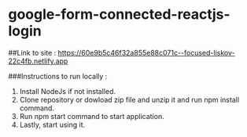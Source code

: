 # google-form-connected-reactjs-login

##Link to site : https://60e9b5c46f32a855e88c071c--focused-liskov-22c4fb.netlify.app

###Instructions to run locally : 
1. Install NodeJs if not installed.
2. Clone repository or dowload zip file and unzip it and run npm install command.
3. Run npm start command to start application.
4. Lastly, start using it.
